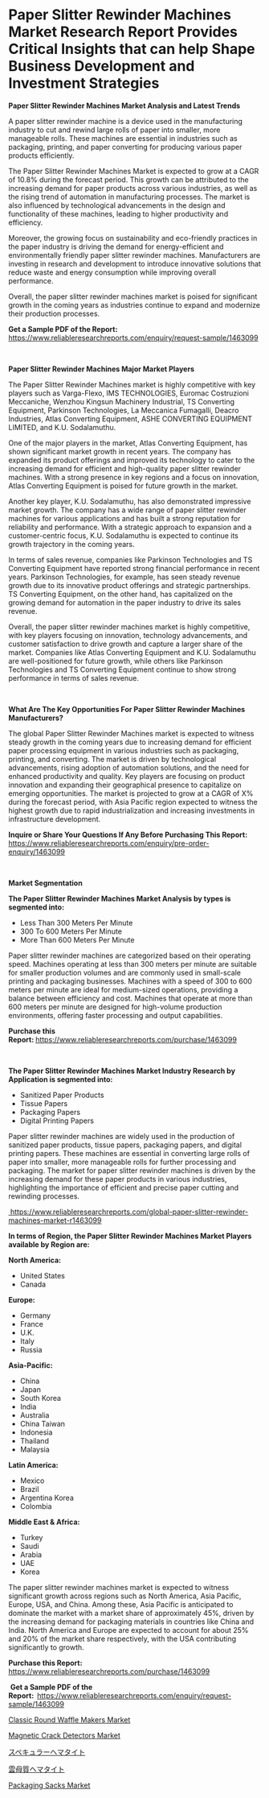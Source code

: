<p><h1>Paper Slitter Rewinder Machines Market Research Report Provides Critical Insights that can help Shape Business Development and Investment Strategies</h1></p><p><strong>Paper Slitter Rewinder Machines Market Analysis and Latest Trends</strong></p>
<p><p>A paper slitter rewinder machine is a device used in the manufacturing industry to cut and rewind large rolls of paper into smaller, more manageable rolls. These machines are essential in industries such as packaging, printing, and paper converting for producing various paper products efficiently.</p><p>The Paper Slitter Rewinder Machines Market is expected to grow at a CAGR of 10.8% during the forecast period. This growth can be attributed to the increasing demand for paper products across various industries, as well as the rising trend of automation in manufacturing processes. The market is also influenced by technological advancements in the design and functionality of these machines, leading to higher productivity and efficiency.</p><p>Moreover, the growing focus on sustainability and eco-friendly practices in the paper industry is driving the demand for energy-efficient and environmentally friendly paper slitter rewinder machines. Manufacturers are investing in research and development to introduce innovative solutions that reduce waste and energy consumption while improving overall performance.</p><p>Overall, the paper slitter rewinder machines market is poised for significant growth in the coming years as industries continue to expand and modernize their production processes.</p></p>
<p><strong>Get a Sample PDF of the Report:&nbsp;</strong> <a href="https://www.reliableresearchreports.com/enquiry/request-sample/1463099">https://www.reliableresearchreports.com/enquiry/request-sample/1463099</a></p>
<p>&nbsp;</p>
<p><strong>Paper Slitter Rewinder Machines Major Market Players</strong></p>
<p><p>The Paper Slitter Rewinder Machines market is highly competitive with key players such as Varga-Flexo, IMS TECHNOLOGIES, Euromac Costruzioni Meccaniche, Wenzhou Kingsun Machinery Industrial, TS Converting Equipment, Parkinson Technologies, La Meccanica Fumagalli, Deacro Industries, Atlas Converting Equipment, ASHE CONVERTING EQUIPMENT LIMITED, and K.U. Sodalamuthu.</p><p>One of the major players in the market, Atlas Converting Equipment, has shown significant market growth in recent years. The company has expanded its product offerings and improved its technology to cater to the increasing demand for efficient and high-quality paper slitter rewinder machines. With a strong presence in key regions and a focus on innovation, Atlas Converting Equipment is poised for future growth in the market.</p><p>Another key player, K.U. Sodalamuthu, has also demonstrated impressive market growth. The company has a wide range of paper slitter rewinder machines for various applications and has built a strong reputation for reliability and performance. With a strategic approach to expansion and a customer-centric focus, K.U. Sodalamuthu is expected to continue its growth trajectory in the coming years.</p><p>In terms of sales revenue, companies like Parkinson Technologies and TS Converting Equipment have reported strong financial performance in recent years. Parkinson Technologies, for example, has seen steady revenue growth due to its innovative product offerings and strategic partnerships. TS Converting Equipment, on the other hand, has capitalized on the growing demand for automation in the paper industry to drive its sales revenue.</p><p>Overall, the paper slitter rewinder machines market is highly competitive, with key players focusing on innovation, technology advancements, and customer satisfaction to drive growth and capture a larger share of the market. Companies like Atlas Converting Equipment and K.U. Sodalamuthu are well-positioned for future growth, while others like Parkinson Technologies and TS Converting Equipment continue to show strong performance in terms of sales revenue.</p></p>
<p>&nbsp;</p>
<p><strong>What Are The Key Opportunities For Paper Slitter Rewinder Machines Manufacturers?</strong></p>
<p><p>The global Paper Slitter Rewinder Machines market is expected to witness steady growth in the coming years due to increasing demand for efficient paper processing equipment in various industries such as packaging, printing, and converting. The market is driven by technological advancements, rising adoption of automation solutions, and the need for enhanced productivity and quality. Key players are focusing on product innovation and expanding their geographical presence to capitalize on emerging opportunities. The market is projected to grow at a CAGR of X% during the forecast period, with Asia Pacific region expected to witness the highest growth due to rapid industrialization and increasing investments in infrastructure development.</p></p>
<p><strong>Inquire or Share Your Questions If Any Before Purchasing This Report:</strong> <a href="https://www.reliableresearchreports.com/enquiry/pre-order-enquiry/1463099">https://www.reliableresearchreports.com/enquiry/pre-order-enquiry/1463099</a></p>
<p>&nbsp;</p>
<p><strong>Market Segmentation</strong></p>
<p><strong>The Paper Slitter Rewinder Machines Market Analysis by types is segmented into:</strong></p>
<p><ul><li>Less Than 300 Meters Per Minute</li><li>300 To 600 Meters Per Minute</li><li>More Than 600 Meters Per Minute</li></ul></p>
<p><p>Paper slitter rewinder machines are categorized based on their operating speed. Machines operating at less than 300 meters per minute are suitable for smaller production volumes and are commonly used in small-scale printing and packaging businesses. Machines with a speed of 300 to 600 meters per minute are ideal for medium-sized operations, providing a balance between efficiency and cost. Machines that operate at more than 600 meters per minute are designed for high-volume production environments, offering faster processing and output capabilities.</p></p>
<p><strong>Purchase this Report:&nbsp;</strong><a href="https://www.reliableresearchreports.com/purchase/1463099">https://www.reliableresearchreports.com/purchase/1463099</a></p>
<p>&nbsp;</p>
<p><strong>The Paper Slitter Rewinder Machines Market Industry Research by Application is segmented into:</strong></p>
<p><ul><li>Sanitized Paper Products</li><li>Tissue Papers</li><li>Packaging Papers</li><li>Digital Printing Papers</li></ul></p>
<p><p>Paper slitter rewinder machines are widely used in the production of sanitized paper products, tissue papers, packaging papers, and digital printing papers. These machines are essential in converting large rolls of paper into smaller, more manageable rolls for further processing and packaging. The market for paper slitter rewinder machines is driven by the increasing demand for these paper products in various industries, highlighting the importance of efficient and precise paper cutting and rewinding processes.</p></p>
<p><a href="https://www.reliableresearchreports.com/global-paper-slitter-rewinder-machines-market-r1463099">&nbsp;https://www.reliableresearchreports.com/global-paper-slitter-rewinder-machines-market-r1463099</a></p>
<p><strong>In terms of Region, the Paper Slitter Rewinder Machines Market Players available by Region are:</strong></p>
<p>
    <p> <strong> North America: </strong>
        <ul>
            <li>United States</li>
            <li>Canada</li>
        </ul>
        </p> 
    <p> <strong> Europe: </strong>
        <ul>
            <li>Germany</li>
            <li>France</li>
            <li>U.K.</li>
            <li>Italy</li>
            <li>Russia</li>
        </ul>
        </p> 
    <p> <strong> Asia-Pacific: </strong>
        <ul>
            <li>China</li>
            <li>Japan</li>
            <li>South Korea</li>
            <li>India</li>
            <li>Australia</li>
            <li>China Taiwan</li>
            <li>Indonesia</li>
            <li>Thailand</li>
            <li>Malaysia</li>
        </ul>
        </p> 
    <p> <strong> Latin America: </strong>
        <ul>
            <li>Mexico</li>
            <li>Brazil</li>
            <li>Argentina Korea</li>
            <li>Colombia</li>
        </ul>
        </p> 
    <p> <strong> Middle East & Africa: </strong>
        <ul>
            <li>Turkey</li>
            <li>Saudi</li>
            <li>Arabia</li>
            <li>UAE</li>
            <li>Korea</li>
        </ul>
    </p>
    </p>
<p><p>The paper slitter rewinder machines market is expected to witness significant growth across regions such as North America, Asia Pacific, Europe, USA, and China. Among these, Asia Pacific is anticipated to dominate the market with a market share of approximately 45%, driven by the increasing demand for packaging materials in countries like China and India. North America and Europe are expected to account for about 25% and 20% of the market share respectively, with the USA contributing significantly to growth.</p></p>
<p><strong>Purchase this Report: </strong><a href="https://www.reliableresearchreports.com/purchase/1463099">https://www.reliableresearchreports.com/purchase/1463099</a></p>
<p>&nbsp;<strong>Get a Sample PDF of the Report:&nbsp;&nbsp;</strong><a href="https://www.reliableresearchreports.com/enquiry/request-sample/1463099">https://www.reliableresearchreports.com/enquiry/request-sample/1463099</a></p>
<p><strong></strong></p>
<p><p><a href="https://github.com/ruddyyedelwadw/Market-Research-Report-List-2/blob/main/classic-round-waffle-makers-market.md">Classic Round Waffle Makers Market</a></p><p><a href="https://github.com/jaidynmorantestelletmjzya/Market-Research-Report-List-2/blob/main/magnetic-crack-detectors-market.md">Magnetic Crack Detectors Market</a></p><p><a href="https://github.com/hwbcz413288296/Market-Research-Report-List-1/blob/main/422962741238.md">スペキュラーヘマタイト</a></p><p><a href="https://github.com/efcvopdgkdx128/Market-Research-Report-List-1/blob/main/172651441237.md">雲母質ヘマタイト</a></p><p><a href="https://issuu.com/reportprime-2/docs/packaging-sacks-market-size-2030.pptx">Packaging Sacks Market</a></p></p>